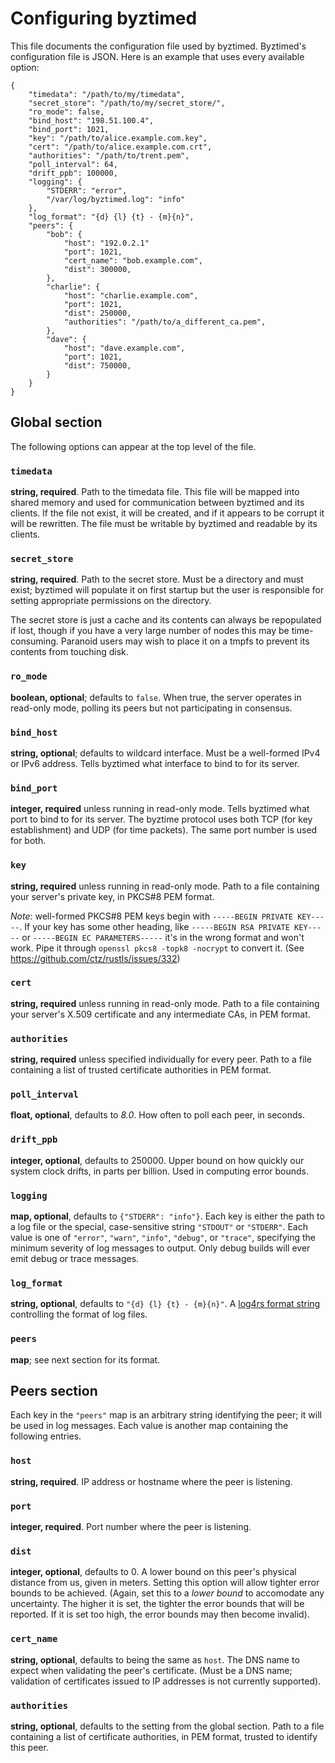 # Configuring byztimed

This file documents the configuration file used by
byztimed. Byztimed's configuration file is JSON. Here is an example
that uses every available option:

```
{
    "timedata": "/path/to/my/timedata",
    "secret_store": "/path/to/my/secret_store/",
    "ro_mode": false,
    "bind_host": "198.51.100.4",
    "bind_port": 1021,
    "key": "/path/to/alice.example.com.key",
    "cert": "/path/to/alice.example.com.crt",
    "authorities": "/path/to/trent.pem",
    "poll_interval": 64,
    "drift_ppb": 100000,
    "logging": {
        "STDERR": "error",
        "/var/log/byztimed.log": "info"
    },
    "log_format": "{d} {l} {t} - {m}{n}",
    "peers": {
        "bob": {
            "host": "192.0.2.1"
            "port": 1021,
            "cert_name": "bob.example.com",
            "dist": 300000,
        },
        "charlie": {
            "host": "charlie.example.com",
            "port": 1021,
            "dist": 250000,
            "authorities": "/path/to/a_different_ca.pem",
        },
        "dave": {
            "host": "dave.example.com",
            "port": 1021,
            "dist": 750000,
        }
    }
}
```

## Global section

The following options can appear at the top level of the file.

### `timedata`

**string, required**. Path to the timedata file. This file will be
mapped into shared memory and used for communication between byztimed
and its clients. If the file not exist, it will be created, and if it
appears to be corrupt it will be rewritten. The file must be writable
by byztimed and readable by its clients.

### `secret_store`

**string, required**. Path to the secret store. Must be a directory
and must exist; byztimed will populate it on first startup but the
user is responsible for setting appropriate permissions on the
directory.

The secret store is just a cache and its contents can always be
repopulated if lost, though if you have a very large number of nodes
this may be time-consuming. Paranoid users may wish to place it on a
tmpfs to prevent its contents from touching disk.

### `ro_mode`

**boolean, optional**; defaults to `false`. When true, the server
operates in read-only mode, polling its peers but not participating in
consensus.

### `bind_host`

**string, optional**; defaults to wildcard interface. Must be a
well-formed IPv4 or IPv6 address. Tells byztimed what interface to
bind to for its server.

### `bind_port`

**integer, required** unless running in read-only mode. Tells byztimed
what port to bind to for its server. The byztime protocol uses both
TCP (for key establishment) and UDP (for time packets). The same port
number is used for both.

### `key`

**string, required** unless running in read-only mode. Path to a file
containing your server's private key, in PKCS#8 PEM format.

*Note*: well-formed PKCS#8 PEM keys begin with `-----BEGIN PRIVATE
KEY-----`. If your key has some other heading, like `-----BEGIN RSA
PRIVATE KEY-----` or `-----BEGIN EC PARAMETERS-----` it's in the
wrong format and won't work. Pipe it through `openssl pkcs8 -topk8
-nocrypt` to convert it. (See <https://github.com/ctz/rustls/issues/332>)

### `cert`

**string, required** unless running in read-only mode. Path to a file
containing your server's X.509 certificate and any intermediate CAs, in
PEM format.

### `authorities`

**string, required** unless specified individually
for every peer. Path to a file containing a list of trusted
certificate authorities in PEM format.

### `poll_interval`

**float, optional**, defaults to *8.0*. How often to poll each peer,
in seconds.

### `drift_ppb`

**integer, optional**, defaults to 250000. Upper bound on how quickly
our system clock drifts, in parts per billion. Used in computing error
bounds.

### `logging`

**map, optional**, defaults to `{"STDERR": "info"}`. Each key is
either the path to a log file or the special, case-sensitive string
`"STDOUT"` or `"STDERR"`. Each value is one of `"error"`, `"warn"`,
`"info"`, `"debug"`, or `"trace"`, specifying the minimum severity of
log messages to output. Only debug builds will ever emit debug or
trace messages.

### `log_format`

**string, optional**, defaults to `"{d} {l} {t} - {m}{n}"`. A
[log4rs format string](https://docs.rs/log4rs/0.12.0/log4rs/encode/pattern/index.html#formatters)
controlling the format of log files.

### `peers`

**map**; see next section for its format.

## Peers section

Each key in the `"peers"` map is an arbitrary string identifying the
peer; it will be used in log messages. Each value is another map
containing the following entries.

### `host`

**string, required**. IP address or hostname where the peer is listening.

### `port`

**integer, required**. Port number where the peer is listening.

### `dist`

**integer, optional**, defaults to 0. A lower bound on this peer's
physical distance from us, given in meters. Setting this option will
allow tighter error bounds to be achieved. (Again, set this to a
*lower bound* to accomodate any uncertainty. The higher it is set,
the tighter the error bounds that will be reported. If it is set
too high, the error bounds may then become invalid).

### `cert_name`

**string, optional**, defaults to being the same as `host`. The DNS
name to expect when validating the peer's certificate. (Must be a DNS
name; validation of certificates issued to IP addresses is not
currently supported).

### `authorities`

**string, optional**, defaults to the setting from the global section.
Path to a file containing a list of certificate authorities, in PEM
format, trusted to identify this peer.